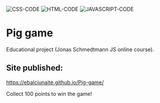 ![CSS-CODE](https://img.shields.io/badge/CSS-CODE-orange)
![HTML-CODE](https://img.shields.io/badge/HTML-CODE-blue)
![JAVASCRIPT-CODE](https://img.shields.io/badge/JAVASCRIPT-CODE-yellow)

# Pig game
Educational project (Jonas Schmedtmann JS online course).

## Site published:
https://ebalciunaite.github.io/Pig-game/

Collect 100 points to win the game!
